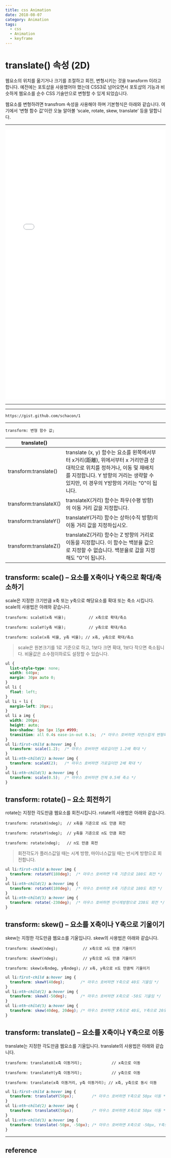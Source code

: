 ```yaml
---
title: css Animation
date: 2018-08-07
category: Animation
tags:
  - css
  - Animation
  - keyframe
---
```

# translate() 속성 (2D)


웹요소의 위치를 옮기거나 크기를 조절하고 회전, 변형시키는 것을 transform 이라고 합니다.
예전에는 포토샵을 사용했어야 했는데 CSS3로 넘어오면서 포토샵의 기능과 비슷하게 웹요소를 순수 CSS 기술만으로 변형할 수 있게 되었습니다.

웹요소를 변형하려면 transfrom 속성을 사용해야 하며 기본형식은 아래와 같습니다.
여기에서 ‘변형 함수 값’이란 오늘 알아볼 ‘scale, rotate, skew, translate’ 등을 말합니다.

---

<iframe id="cp_embed_oKxep" src="//codepen.io/TaniaLD/embed/oKxep?height=846&amp;theme-id=0&amp;slug-hash=oKxep&amp;default-tab=result&amp;user=TaniaLD" scrolling="no" frameborder="0" height="846" allowtransparency="true" allowfullscreen="true" allowpaymentrequest="true" name="CodePen Embed" title="CodePen Embed 1" class="cp_embed_iframe " style="width: 100%; overflow: hidden;"></iframe>

---


---

```gist
https://gist.github.com/schacon/1
```

---
```
transform: 변형 함수 값;
```


translate() |   |   |
----------  | ---- | ----
transform:translate() | translate (x, y) 함수는 요소를 왼쪽에서부터 x거리(距離), 위에서부터 x 거리만큼 상대적으로 위치를 정하거나, 이동 및 재배치를 지정합니다. Y 방향의 거리는 생략할 수 있지만, 이 경우의 Y방향의 거리는 "0"이 됩니다.
transform:translateX() |translateX(거리) 함수는 좌우(수평 방향)의 이동 거리 값을 지정합니다.
transform:translateY() |translateY(거리) 함수는 상하(수직 방향)의 이동 거리 값을 지정하십시오.
transform:translateZ() |translateZ(거리) 함수는 Z 방향의 거리로 이동을 지정합니다. 이 함수는 백분율 값으로 지정할 수 없습니다. 백분율로 값을 지정해도 "0"이 됩니다.


## transform: scale() – 요소를 X축이나 Y축으로 확대/축소하기

scale은 지정한 크기만큼 x축 또는 y축으로 해당요소를 확대 또는 축소 시킵니다.
scale의 사용법은 아래와 같습니다.

```
transform: scaleX(x축 비율);          // x축으로 확대/축소

transform: scaleY(y축 비율);          // y축으로 확대/축소

transform: scale(x축 비율, y축 비율); // x축, y축으로 확대/축소
```

>scale은 원본크기를 1로 기준으로 하고, 1보다 크면 확대, 1보다 작으면 축소됩니다.
비율값은 소수점이하로도 설정할 수 있습니다.

```css
ul {
  list-style-type: none;
  width: 640px;
  margin: 30px auto 0;
}
ul li {
  float: left;
}
ul li + li {
  margin-left: 20px;;
}
ul li a img {
  width: 200px;
  height: auto;
  box-shadow: 5px 5px 15px #999;
  transition: all 0.4s ease-in-out 0.1s;  /* 마우스 호버하면 자연스럽게 변형되게 */
}
ul li:first-child a:hover img {
  transform: scale(1.2);  /* 마우스 호버하면 세로길이만 1.2배 확대 */
}
ul li:nth-child(2) a:hover img {
  transform: scaleX(2);   /* 마우스 호버하면 가로길이만 2배 확대 */
}
ul li:nth-child(3) a:hover img {
  transform: scale(0.5);  /* 마우스 호버하면 전체 0.5배 축소 */
}
```
## transform: rotate() – 요소 회전하기

rotate는 지정한 각도만큼 웹요소를 회전시킵니다.
rotate의 사용법은 아래와 같습니다.

```
transform: rotateX(ndeg);  // x축을 기준으로 n도 만큼 회전

transform: rotateY(ndeg);  // y축을 기준으로 n도 만큼 회전

transform: rotate(ndeg);   // n도 만큼 회전
```

>회전각도가 플러스값일 때는 시계 방향, 마이너스값일 때는 반시계 방향으로 회전합니다.

```css
ul li:first-child a:hover img {
  transform: rotateY(180deg);  /* 마우스 호버하면 Y축 기준으로 180도 회전 */
}
ul li:nth-child(2) a:hover img {
  transform: rotateX(180deg);  /* 마우스 호버하면 X축 기준으로 180도 회전 */
}
ul li:nth-child(3) a:hover img {
  transform: rotate(-230deg);  /* 마우스 호버하면 반시계방향으로 230도 회전 */
}
```
## transform: skew() – 요소를 X축이나 Y축으로 기울이기

skew는 지정한 각도만큼 웹요소를 기울입니다.
skew의 사용법은 아래와 같습니다.

```
transform: skewX(ndeg);           // x축으로 n도 만큼 기울이기

transform: skewY(ndeg);           // y축으로 n도 만큼 기울이기

transform: skew(x축ndeg, y축ndeg); // x축, y축으로 n도 만큼씩 기울이기
```

```css
ul li:first-child a:hover img {
  transform: skewY(40deg);       /* 마우스 호버하면 Y축으로 40도 기울임 */
}
ul li:nth-child(2) a:hover img {
  transform: skewX(-50deg);      /* 마우스 호버하면 X축으로 -50도 기울임 */
}
ul li:nth-child(3) a:hover img {
  transform: skew(40deg, 20deg); /* 마우스 호버하면 X축으로 40도, Y축으로 20도 기울임 */
}
```
## transform: translate() – 요소를 X축이나 Y축으로 이동

translate는 지정한 각도만큼 웹요소를 기울입니다.
translate의 사용법은 아래와 같습니다.

```
transform: translateX(x축 이동거리);             // x축으로 이동

transform: translateY(y축 이동거리);             // y축으로 이동

transform: translate(x축 이동거리, y축 이동거리); // x축, y축으로 동시 이동
```

```css
ul li:first-child a:hover img {
  transform: translateY(50px);        /* 마우스 호버하면 Y축으로 50px 이동 */
}
ul li:nth-child(2) a:hover img {
  transform: translateX(50px);        /* 마우스 호버하면 X축으로 50px 이동 */
}
ul li:nth-child(3) a:hover img {
  transform: translate(-50px, -50px); /* 마우스 호버하면 X축으로 -50px, Y축으로 -50px 이동 */
}
```



---

## reference

